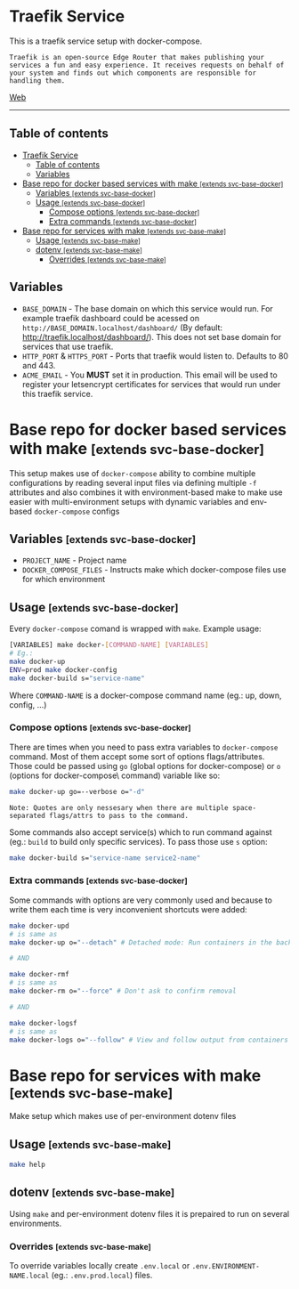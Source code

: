 # Traefik Service

This is a traefik service setup with docker-compose.

```
Traefik is an open-source Edge Router that makes publishing your services a fun and easy experience. It receives requests on behalf of your system and finds out which components are responsible for handling them.
```

[Web](https://doc.traefik.io/traefik/)

---

## Table of contents

- [Traefik Service](#traefik-service)
	- [Table of contents](#table-of-contents)
	- [Variables](#variables)
- [Base repo for docker based services with make <small>[extends svc-base-docker]</small>](#base-repo-for-docker-based-services-with-make-smallextends-svc-base-dockersmall)
	- [Variables <small>[extends svc-base-docker]</small>](#variables-smallextends-svc-base-dockersmall)
	- [Usage <small>[extends svc-base-docker]</small>](#usage-smallextends-svc-base-dockersmall)
		- [Compose options <small>[extends svc-base-docker]</small>](#compose-options-smallextends-svc-base-dockersmall)
		- [Extra commands <small>[extends svc-base-docker]</small>](#extra-commands-smallextends-svc-base-dockersmall)
- [Base repo for services with make <small>[extends svc-base-make]</small>](#base-repo-for-services-with-make-smallextends-svc-base-makesmall)
	- [Usage <small>[extends svc-base-make]</small>](#usage-smallextends-svc-base-makesmall)
	- [dotenv <small>[extends svc-base-make]</small>](#dotenv-smallextends-svc-base-makesmall)
		- [Overrides <small>[extends svc-base-make]</small>](#overrides-smallextends-svc-base-makesmall)

## Variables

- `BASE_DOMAIN` - The base domain on which this service would run. For example traefik dashboard could be acessed on `http://BASE_DOMAIN.localhost/dashboard/` (By default: http://traefik.localhost/dashboard/). This does not set base domain for services that use traefik.
- `HTTP_PORT` & `HTTPS_PORT` - Ports that traefik would listen to. Defaults to 80 and 443.
- `ACME_EMAIL` - You **MUST** set it in production. This email will be used to register your letsencrypt certificates for services that would run under this traefik service.

# Base repo for docker based services with make <small>[extends svc-base-docker]</small>

This setup makes use of `docker-compose` ability to combine multiple configurations by reading several input files via defining multiple `-f` attributes and also combines it with environment-based make to make use easier with multi-environment setups with dynamic variables and env-based `docker-compose` configs

## Variables <small>[extends svc-base-docker]</small>

- `PROJECT_NAME` - Project name
- `DOCKER_COMPOSE_FILES` - Instructs make which docker-compose files use for which environment

## Usage <small>[extends svc-base-docker]</small>

Every `docker-compose` comand is wrapped with `make`. Example usage:

```sh
[VARIABLES] make docker-[COMMAND-NAME] [VARIABLES]
# Eg.:
make docker-up
ENV=prod make docker-config
make docker-build s="service-name"
```

Where `COMMAND-NAME` is a docker-compose command name (eg.: up, down, config, ...)

### Compose options <small>[extends svc-base-docker]</small>

There are times when you need to pass extra variables to `docker-compose` command. Most of them accept some sort of options flags/attributes. Those could be passed using `go` (global options for docker-compose) or `o` (options for docker-compose\ command) variable like so:

```sh
make docker-up go=--verbose o="-d"
```

    Note: Quotes are only nessesary when there are multiple space-separated flags/attrs to pass to the command.

Some commands also accept service(s) which to run command against (eg.: `build` to build only specific services). To pass those use `s` option:

```sh
make docker-build s="service-name service2-name"
```

### Extra commands <small>[extends svc-base-docker]</small>

Some commands with options are very commonly used and because to write them each time is very inconvenient shortcuts were added:

```sh
make docker-upd
# is same as
make docker-up o="--detach" # Detached mode: Run containers in the background.

# AND

make docker-rmf
# is same as
make docker-rm o="--force" # Don't ask to confirm removal

# AND

make docker-logsf
# is same as
make docker-logs o="--follow" # View and follow output from containers
```

# Base repo for services with make <small>[extends svc-base-make]</small>

Make setup which makes use of per-environment dotenv files

## Usage <small>[extends svc-base-make]</small>

```sh
make help
```

## dotenv <small>[extends svc-base-make]</small>

Using `make` and per-environment dotenv files it is prepaired to run on several environments.

### Overrides <small>[extends svc-base-make]</small>

To override variables locally create `.env.local` or `.env.ENVIRONMENT-NAME.local` (eg.: `.env.prod.local`) files.
